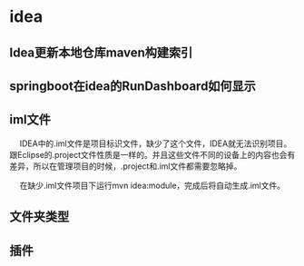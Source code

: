 

# idea
<!-- 
IntelliJ IDEA 2020.2.3永久激活教程
https://www.yuque.com/docs/share/23fc9e41-ad96-4343-aced-a35419117d89
-->

## Idea更新本地仓库maven构建索引
<!-- 

Idea更新本地仓库maven构建索引
https://blog.csdn.net/weixin_42325659/article/details/105649218
-->

## springboot在idea的RunDashboard如何显示
<!-- 
https://jingyan.baidu.com/article/ce4366495a1df73773afd3d3.html
-->

## iml文件  

&emsp; IDEA中的.iml文件是项目标识文件，缺少了这个文件，IDEA就无法识别项目。跟Eclipse的.project文件性质是一样的。并且这些文件不同的设备上的内容也会有差异，所以在管理项目的时候，.project和.iml文件都需要忽略掉。  

&emsp; 在缺少.iml文件项目下运行mvn idea:module，完成后将自动生成.iml文件。  


## 文件夹类型
<!-- 

https://blog.csdn.net/a772304419/article/details/79680775
-->

## 插件  
<!-- 
 Stream Trace 
https://mp.weixin.qq.com/s/-IZ9jDMXUlL4kFt-OZ-qQw
-->